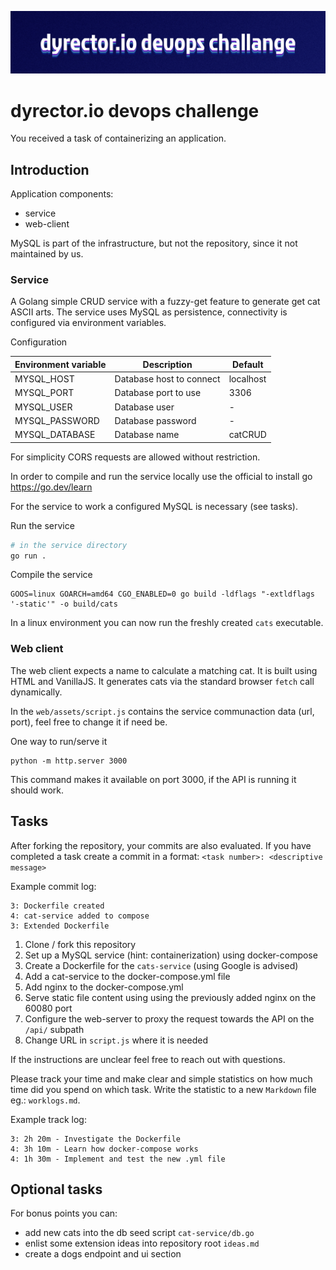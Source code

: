 ![dyrector.io devops challange](assets/cover.jpeg "dyrector.io devops challange")

# dyrector.io devops challenge

You received a task of containerizing an application.

## Introduction

Application components:
 - service
 - web-client

MySQL is part of the infrastructure, but not the repository, since it not maintained by us.


### Service

A Golang simple CRUD service with a fuzzy-get feature to generate get cat ASCII arts. The service uses MySQL as persistence, connectivity is configured via environment variables.

Configuration

| Environment variable | Description              | Default   |
| -------------------- | ------------------------ | --------- |
| MYSQL_HOST           | Database host to connect | localhost |
| MYSQL_PORT           | Database port to use     | 3306      |
| MYSQL_USER           | Database user            | -         |
| MYSQL_PASSWORD       | Database password        | -         |
| MYSQL_DATABASE       | Database name            | catCRUD   |

For simplicity CORS requests are allowed without restriction.

In order to compile and run the service locally use the official to install go
https://go.dev/learn

For the service to work a configured MySQL is necessary (see tasks).

Run the service 
``` sh
# in the service directory
go run .
```


Compile the service
```
GOOS=linux GOARCH=amd64 CGO_ENABLED=0 go build -ldflags "-extldflags '-static'" -o build/cats
```

In a linux environment you can now run the freshly created `cats` executable.


### Web client

The web client expects a name to calculate a matching cat.
It is built using HTML and VanillaJS.
It generates cats via the standard browser `fetch` call dynamically.

In the `web/assets/script.js` contains the service communaction data (url, port),
feel free to change it if need be.

One way to run/serve it
```
python -m http.server 3000
```
This command makes it available on port 3000, if the API is running it should work.
## Tasks

After forking the repository, your commits are also evaluated.
If you have completed a task create a commit in a format: `<task number>: <descriptive message>`

Example commit log:
```
3: Dockerfile created
4: cat-service added to compose
3: Extended Dockerfile 
```

1. Clone / fork this repository
2. Set up a MySQL service (hint: containerization) using docker-compose
3. Create a Dockerfile for the  `cats-service` (using Google is advised)
4. Add a cat-service to the docker-compose.yml file 
5. Add nginx to the docker-compose.yml
6. Serve static file content using using the previously added nginx on the 60080 port
7. Configure the web-server to proxy the request towards the API on the `/api/` subpath
8. Change URL in `script.js` where it is needed


If the instructions are unclear feel free to reach out with questions.

Please track your time and make clear and simple statistics on how much time did you spend on which task. Write the statistic to a new `Markdown` file eg.: `worklogs.md`.

Example track log:
```
3: 2h 20m - Investigate the Dockerfile
4: 3h 10m - Learn how docker-compose works
4: 1h 30m - Implement and test the new .yml file
```

## Optional tasks
For bonus points you can:
- add new cats into the db seed script `cat-service/db.go`
- enlist some extension ideas into repository root `ideas.md`
- create a dogs endpoint and ui section
